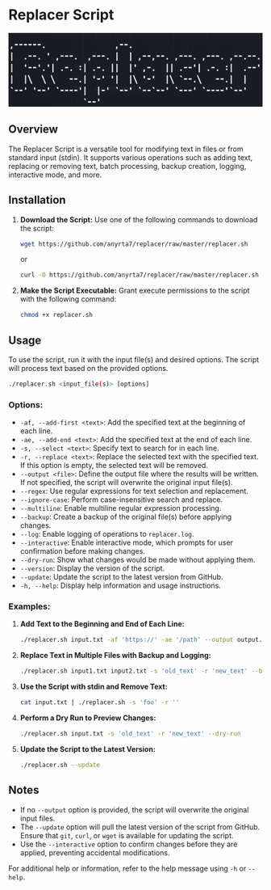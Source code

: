 # Replacer Script

![logo](images/logo.png)

## Overview

The Replacer Script is a versatile tool for modifying text in files or from standard input (stdin). It supports various operations such as adding text, replacing or removing text, batch processing, backup creation, logging, interactive mode, and more.

## Installation

1. **Download the Script:**
   Use one of the following commands to download the script:
    ```bash
    wget https://github.com/anyrta7/replacer/raw/master/replacer.sh
    ```
    or
    ```bash
    curl -O https://github.com/anyrta7/replacer/raw/master/replacer.sh
    ```
2. **Make the Script Executable:**
    Grant execute permissions to the script with the following command:
    ```bash
    chmod +x replacer.sh
    ```


## Usage

To use the script, run it with the input file(s) and desired options. The script will process text based on the provided options.
```bash
./replacer.sh <input_file(s)> [options]
```

### Options:

- `-af, --add-first <text>`: Add the specified text at the beginning of each line.
- `-ae, --add-end <text>`: Add the specified text at the end of each line.
- `-s, --select <text>`: Specify text to search for in each line.
- `-r, --replace <text>`: Replace the selected text with the specified text. If this option is empty, the selected text will be removed.
- `--output <file>`: Define the output file where the results will be written. If not specified, the script will overwrite the original input file(s).
- `--regex`: Use regular expressions for text selection and replacement.
- `--ignore-case`: Perform case-insensitive search and replace.
- `--multiline`: Enable multiline regular expression processing.
- `--backup`: Create a backup of the original file(s) before applying changes.
- `--log`: Enable logging of operations to `replacer.log`.
- `--interactive`: Enable interactive mode, which prompts for user confirmation before making changes.
- `--dry-run`: Show what changes would be made without applying them.
- `--version`: Display the version of the script.
- `--update`: Update the script to the latest version from GitHub.
- `-h, --help`: Display help information and usage instructions.

### Examples:

1. **Add Text to the Beginning and End of Each Line:**
    ```bash
    ./replacer.sh input.txt -af 'https://' -ae '/path' --output output.txt
    ```

2. **Replace Text in Multiple Files with Backup and Logging:**
    ```bash
    ./replacer.sh input1.txt input2.txt -s 'old_text' -r 'new_text' --backup --log
    ```
3. **Use the Script with stdin and Remove Text:**
    ```bash
    cat input.txt | ./replacer.sh -s 'foo' -r ''
    ```
4. **Perform a Dry Run to Preview Changes:**
    ```bash
    ./replacer.sh input.txt -s 'old_text' -r 'new_text' --dry-run
    ```
5. **Update the Script to the Latest Version:**
    ```bash
    ./replacer.sh --update
    ```

## Notes

- If no `--output` option is provided, the script will overwrite the original input files.
- The `--update` option will pull the latest version of the script from GitHub. Ensure that `git`, `curl`, or `wget` is available for updating the script.
- Use the `--interactive` option to confirm changes before they are applied, preventing accidental modifications.

For additional help or information, refer to the help message using `-h` or `--help`.

